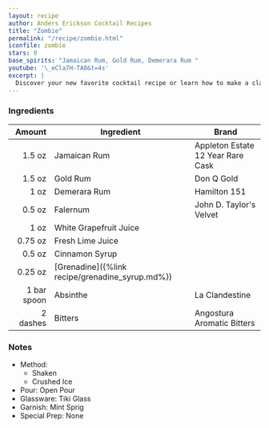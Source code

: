 ```yaml
---
layout: recipe
author: Anders Erickson Cocktail Recipes
title: "Zombie"
permalink: "/recipe/zombie.html"
iconfile: zombie
stars: 0
base_spirits: "Jamaican Rum, Gold Rum, Demerara Rum "
youtube: '\_eCla7H-TA0&t=4s'
excerpt: |
  Discover your new favorite cocktail recipe or learn how to make a classic drink—like the Old Fashioned, mojito, or White Russian—right at home.
---
```


### Ingredients

|      Amount | Ingredient                                      | Brand                             |
| ----------: | ----------------------------------------------- | --------------------------------- |
|      1.5 oz | Jamaican Rum                                    | Appleton Estate 12 Year Rare Cask |
|      1.5 oz | Gold Rum                                        | Don Q Gold                        |
|        1 oz | Demerara Rum                                    | Hamilton 151                      |
|      0.5 oz | Falernum                                        | John D. Taylor's Velvet           |
|        1 oz | White Grapefruit Juice                          |
|     0.75 oz | Fresh Lime Juice                                |
|      0.5 oz | Cinnamon Syrup                                  |
|     0.25 oz | [Grenadine]({%link recipe/grenadine_syrup.md%}) |
| 1 bar spoon | Absinthe                                        | La Clandestine                    |
|    2 dashes | Bitters                                         | Angostura Aromatic Bitters        |

### Notes

- Method:
  - Shaken
  - Crushed Ice
- Pour: Open Pour
- Glassware: Tiki Glass
- Garnish: Mint Sprig
- Special Prep: None
